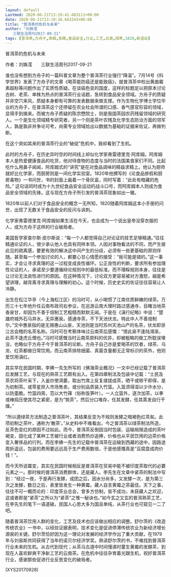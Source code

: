 ```yaml
---
layout: default
Lastmod: 2020-06-21T13:19:41.683111+00:00
date: 2020-06-21T13:19:38.643343+00:00
title: "普洱茶的危机与未来"
author: "刘姝滢
　　三联生活周刊2017-09-21"
tags: [普洱茶,方舟子,库姆,发酵,食品安全,行业,工艺,云南,绿茶,1820,新语丝]
---
```


普洱茶的危机与未来

作者：刘姝滢　　三联生活周刊2017-09-21

谁也没有想到方舟子的一篇科普文章为整个普洱茶行业强行“降温”。7月14号《科学世界》发表了方舟子的文章《喝茶能防癌还是能致癌》，就普洱茶中检出黄曲霉素超标等问题作出了实质性质疑。在谈癌色变的国度，这样的标题足以把原本讨论古树、老茶、单株为热点的普洱茶行业话题，急转到食品安全领域。方舟子的质疑并非空穴来风，质疑本身都有可靠的发表数据来做支撑。作为生物化学博士学位毕业的方舟子，在普洱茶这个还停留在农业社会所谓的口感、香气感官形容的领域，显得手到擒来。而被方舟子质疑的陈宗懋院士，则是我国茶园农药残留领域的研究人。一个是生化领域精专研究者，另一个则是茶叶农残及化学生态防治方面的领军人，孰是孰非并争论可考，尚需专业领域给出以数据为基础的证据来佐证，再做判断。

在这个突如其来的普洱茶行业的“破绽”危机中，我却看到了生机。

此时的方舟子，在历史异时空的时间线上却似化学家弗雷德里克·阿库姆。阿库姆本人是热爱健康食品的吃货，他对待食物的态度与当时的法国美食家们不同。比起吃什么用鼻子闻闻，阿库姆式的“讲究”是在对食品调味的精益求精上。他认为厨师就好比化学家，而厨房则是一间化学实验室。1820年他撰写的《论食品掺假和厨房毒物》一书问世，书的封面上画着一个骨灰盒，同时写着：“此处有暗藏的危险。” 这句话同时成为十九世纪食品安全运动的战斗口号，而阿库姆本人则成为食品安全领域的先锋。这与现在方舟子所引发的普洱茶现象如出一辙。

1820年以前人们对于食品安全的概念一无所知，1820随着阿库姆这本小手册的问世，出现了无数关于食品安全的反问与讽刺。

化学家弗雷德里克·阿库姆如果生活在今天，也会成为一个说出皇帝没穿衣服的人，成为方舟子这样的行业破局者。

美国哲学家查尔斯·皮尔斯说：“每一个人都觉得自己对论证的技艺足够精通。”往往精通论证的人，很少承认他人也具有同样本领。人因对事物看法的不同，而产生彼此见的疏离感，要更有效的解决这中间产生的分歧，必须有一些更基础的原则伴随。甚至每一个参加讨论的人，都要心甘心情愿的接受：“我可能是错的。”这一事实，才会让寻求真理的这一过程变成良性循环。公正良性的判断，要求所有参加理性论证的人，承诺至少要遵循辩论规则中的最低标准。而不理睬规则本身，往往是让讨论无法良性进行的原因。在这种情况下，讨论双方更容易被对方激怒，越是希望讲理，越背离寻求真理与理解的初心。这个时候，历史史实的佐证往往容易让人冷静。

出生在松江华亭（今上海松江区）的冯时可，从小喝惯了江南优质鲜嫩的绿茶。万历三十七年他升任云南布政司右参议，在巡游云南大理时路过感通寺，目睹当地茶香泉甘，却因为不善于焙制工艺粗糙而默默无闻。于是在《滇行纪略》中说：“楚雄府城外石马井水，无异惠泉。感通寺茶，不下天池伏龙。特此中人不善焙制尔。”文中惠泉指的是无锡惠山山泉，天池则是当时苏州天池山产的名茶，伏龙即浙江古会稽的名茶名称。冯时可在考察体味过云南茶后感慨：“恨此泉不逢陆鴻渐，此茶不逢虎丘僧也。”冯时可感慨当时云南茶原料的优异，却被粗略的做工所耽误埋没，也略似于方舟子今于普洱茶的论断。方舟子自己亦是爱喝茶的饮者，绿茶、乌龙、红茶都做日常饮用。而云南茶排除细菌、真菌含量都无正常标识的茶外，他则爱饮用滇红。

其实早在民国时期，李拂一先生所写的《佛海茶业概况》一文中已经记载了普洱茶后发酵工艺，与现在的熟茶工艺颇有出入。在第四章制法及包装中记载：“土民及茶农将茶叶采下，入釜炒使凋萎，取出竹席上反复揉搓成茶，晒干或晾干即得，是为初制茶。或零星担入市场售卖，或分别品质装入竹篮。入篮须得湿以少许水分，以防齑脆。竹篮四周，范以大竹萚（俗称饭笋叶）。一人立篮外，逐次加茶，以拳或棒捣压使其尽之紧密，是为“筑茶”，然后分口堆存，任其发酵，任其蒸发自行干燥。”

"所以遵绿茶方法制造之普洱茶叶，其结果反变为不规则发酵之暗褐色红茶矣。此项初制之茶叶，通称为‘散茶’。”从史料中不难看出，今之普洱茶以绿茶制法所造，反茶色变红的原因不过如此。而今，普洱茶反倒因当时包装、运输局限造成的茶叶褐变，固化成了某种工艺被行业或者消费热炒追捧，价格也从平民饮用的边茶价格变入奢侈品的行列。而在李拂一先生的记载中普洱茶在运输到西藏的途中，因路途周折遥远，包装的费用要远远高于生产费用数倍，于是他感慨真是“豆腐盘成肉价钱！”。

而今天所说霉变，其实在民国时候相反是普洱茶在贸易中能不被印度茶取代的必要元素之一。那时候的普洱茶消费群体，还是藏人。李先生在文章中紧茶的制法中写到：“经过一夜，于是再行发酵，成团之后，因水分尚多，又发酵一次，是为第三次之发酵，数日之后，表里皆发生一种黄霉。藏人自言黄霉之茶最佳。天下之事，往往不可一概而论的：印度茶业总会，曾多方仿制，皆不成功，未获藏人之欢迎，这或者即是“紧茶”之所以为“紧茶”之惟一秘诀也。”如今玄之又玄的普洱熟茶工艺，在李先生的笔下一语道破。民国人心思大多为国且单纯，从茶行业也可窥见一二了吧。

随着普洱茶饮用人群的变化，工艺及技术也应该做出相应的调整。舒尔茨的《改造传统农业》一书中，以经验证据表明，技术变化是促进停滞传统农业为新经济增长源泉的关键。舒尔茨恰好因为这一理论对发展的经济学作出了重大贡献，在1979年与刘易斯共同获得了当年的诺贝尔经济学奖。熟读舒尔茨的书，不难找到普洱茶行业未来的生机。从古代到现代；从茶马古道中时间慢递时蔓生黄霉的发酵茶，到现在人喜欢鲜爽干净新工艺的云南茶。在危机中往往孕育着光跟生机，祝好普洱茶行业，感谢那些促进行业反思变化的破局者。

(XYS20170928)

